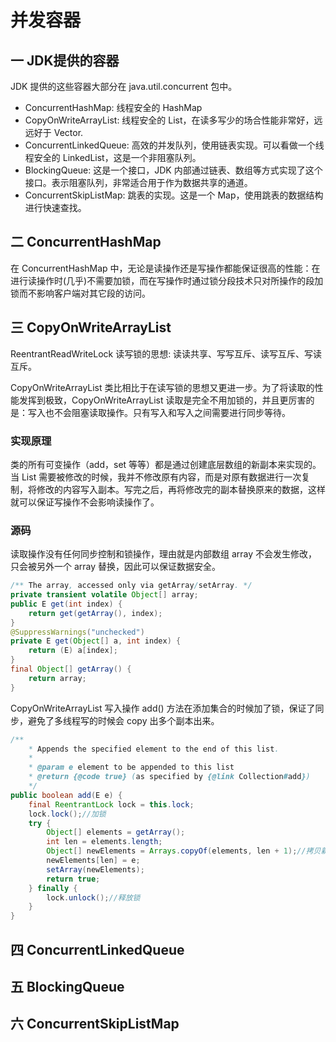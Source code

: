 # 并发容器
## 一 JDK提供的容器

JDK 提供的这些容器大部分在 java.util.concurrent 包中。

* ConcurrentHashMap: 线程安全的 HashMap
* CopyOnWriteArrayList: 线程安全的 List，在读多写少的场合性能非常好，远远好于 Vector.
* ConcurrentLinkedQueue: 高效的并发队列，使用链表实现。可以看做一个线程安全的 LinkedList，这是一个非阻塞队列。
* BlockingQueue: 这是一个接口，JDK 内部通过链表、数组等方式实现了这个接口。表示阻塞队列，非常适合用于作为数据共享的通道。
* ConcurrentSkipListMap: 跳表的实现。这是一个 Map，使用跳表的数据结构进行快速查找。

## 二 ConcurrentHashMap

在 ConcurrentHashMap 中，无论是读操作还是写操作都能保证很高的性能：在进行读操作时(几乎)不需要加锁，而在写操作时通过锁分段技术只对所操作的段加锁而不影响客户端对其它段的访问。

## 三 CopyOnWriteArrayList

ReentrantReadWriteLock 读写锁的思想: 读读共享、写写互斥、读写互斥、写读互斥。

CopyOnWriteArrayList 类比相比于在读写锁的思想又更进一步。为了将读取的性能发挥到极致，CopyOnWriteArrayList 读取是完全不用加锁的，并且更厉害的是：写入也不会阻塞读取操作。只有写入和写入之间需要进行同步等待。

### 实现原理

类的所有可变操作（add，set 等等）都是通过创建底层数组的新副本来实现的。当 List 需要被修改的时候，我并不修改原有内容，而是对原有数据进行一次复制，将修改的内容写入副本。写完之后，再将修改完的副本替换原来的数据，这样就可以保证写操作不会影响读操作了。

### 源码

读取操作没有任何同步控制和锁操作，理由就是内部数组 array 不会发生修改，只会被另外一个 array 替换，因此可以保证数据安全。
```java
/** The array, accessed only via getArray/setArray. */
private transient volatile Object[] array;
public E get(int index) {
    return get(getArray(), index);
}
@SuppressWarnings("unchecked")
private E get(Object[] a, int index) {
    return (E) a[index];
}
final Object[] getArray() {
    return array;
}
```

CopyOnWriteArrayList 写入操作 add() 方法在添加集合的时候加了锁，保证了同步，避免了多线程写的时候会 copy 出多个副本出来。
```java
/**
    * Appends the specified element to the end of this list.
    *
    * @param e element to be appended to this list
    * @return {@code true} (as specified by {@link Collection#add})
    */
public boolean add(E e) {
    final ReentrantLock lock = this.lock;
    lock.lock();//加锁
    try {
        Object[] elements = getArray();
        int len = elements.length;
        Object[] newElements = Arrays.copyOf(elements, len + 1);//拷贝新数组
        newElements[len] = e;
        setArray(newElements);
        return true;
    } finally {
        lock.unlock();//释放锁
    }
}
```

## 四 ConcurrentLinkedQueue

## 五 BlockingQueue

## 六 ConcurrentSkipListMap